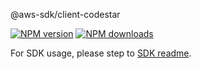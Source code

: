 @aws-sdk/client-codestar

[![NPM version](https://img.shields.io/npm/v/@aws-sdk/client-codestar/beta.svg)](https://www.npmjs.com/package/@aws-sdk/client-codestar)
[![NPM downloads](https://img.shields.io/npm/dm/@aws-sdk/client-codestar.svg)](https://www.npmjs.com/package/@aws-sdk/client-codestar)

For SDK usage, please step to [SDK readme](https://github.com/aws/aws-sdk-js-v3).
